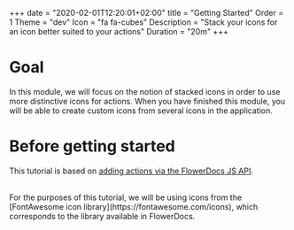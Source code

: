 +++
date = "2020-02-01T12:20:01+02:00"
title = "Getting Started"
Order = 1
Theme = "dev"
Icon = "fa fa-cubes"
Description = "Stack your icons for an icon better suited to your actions"
Duration = "20m" 
+++

# Goal

In this module, we will focus on the notion of stacked icons in order to use more distinctive icons for actions.
When you have finished this module, you will be able to create custom icons from several icons in the application.

# Before getting started

This tutorial is based on [adding actions via the FlowerDocs JS API](broken-link.md).

<br/> 
For the purposes of this tutorial, we will be using icons from the [FontAwesome icon library](https://fontawesome.com/icons), which corresponds to the library available in FlowerDocs.